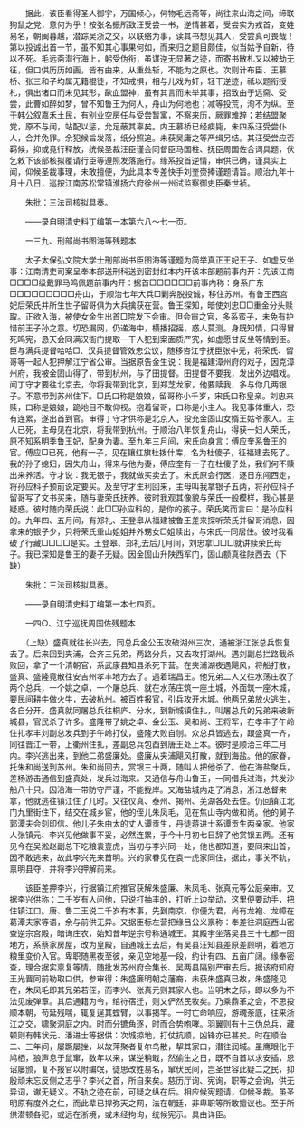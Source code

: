 <!-- { "loadSidebar": true } -->

　　据此，该臣看得圣人御宇，万国倾心，何物毛远斋等，尚往来山海之间，缔联狗鼠之党，意何为乎！按张名振所致汪受尝一书，逆情甚着，受尝实为戎首，变姓易名，朝闽暮越，潜踪吴浙之交，以联络为事，读其书想见其人，受尝真可畏哉！第以投诚出首一节，虽不知其心事果何如，而来归之题目颇佳，似当姑予自新，待以不死。毛远斋潜行海上，躬受伪衔，虽谋逆无显著之迹，而寄书散札又以被劫无征，但口供历历如画，皆有由来，从重处斩，不能为之原也。次则计布臣、王慕桥、张三和子均属无籍棍徒，不知戒惧，相与儿戏为奸，轻干逆迹，祗以题衔授札，俱出诸口而未见其形，歃血盟神，虽有其言而未举其事，招致由于远斋、受尝，此曹如醉如梦，曾不知鲁王为何人，舟山为何地也；减等投荒，洵不为纵。至于韩公叙嘉禾土民，有别业空房任与受尝暂寓，不察来历，厥罪难辞；若结盟聚党，原不与闻，站配以惩，允足蔽其辜矣。内王慕桥已经瘐毙，朱四系汪受尝仆人，合并免罪。余犯候旨发落，纸分照追。未获吴庸之等严缉另结。其汪受尝应否羁候，抑或竟行释放，统候圣裁汪臣谨会同督臣马国柱、抚臣周国佐合词具题，伏乞敕下该部核拟覆请行臣等遵照发落施行。缘系投首逆情，审供已确，谨具实上闻，仰候圣裁事理，未敢擅便，为此具本专差快手刘奎赍捧谨题请旨。顺治九年十月十八日，巡按江南苏松常镇淮扬六府徐州一州试监察御史臣秦世祯。

　　朱批：三法司核拟具奏。

　　——录自明清史料丁编第一本第六八～七一页。

　　一三九、刑部尚书图海等残题本

　　太子太保弘文院大学士刑部尚书臣图海等谨题为简举真正王妃王子、如虚反坐事：江南清吏司案呈奉本部送刑科送到密封红本内开该本部题前事内开：先该江南□□□□级戴罪马鸣佩题前事内开：据首□□□□□□前事内称：身系广东□□□□□□□□□舟山，于顺治七年大兵□剿奔脱投诚，移住苏州。有鲁王西宫妃后荣氏并所生世子留哥俱为大兵擒获在营。鲁王探知，暗使刘忠□□重金分头赎取。正欲入海，被使女金生出首□院发下会审。但会审之官，多系蛮子，未免有护惜前王子孙之意。切恐漏网，仍递海中，横播招摇，惑人莫测。身既知情，只得冒死鸣宪，恳天会同满汉衙门提取一干人犯到案面质严究，如虚愿甘反坐等情到臣。臣与满兵提督哈哈□、汉兵提督管效忠公议，随移咨江宁抚臣张中元，将荣氏、留哥等一起人犯押解江宁省公审。当据原告金生说：我是福建漳州府的戏子，因克漳州府，我被金固山得了，带到杭州，与了田提督。田提督不要我，发出外边唱戏。闻丁守才要往北京去，你将我带到北京，到郑芝龙家，他要赎我，多与你几两银子。不意带到苏州住下。□氏口称是娘娘，留哥称小千岁，宋氏口称皇亲。刘忠来赎，口称是娘娘，跪地目不敢仰视。抱着留哥，口称是小主人。我见事体重大，恐有连累，遂出首到官。审得丁守才供称是北京人，投充金固山女婿王姑爷家人。主人已死，主母见在北京，将我带到杭州。于顺治八年恢复舟山，得获一妇人荣氏，原不知系明季鲁王妃，配身为妻。至九年三月间，宋氏向身言：傅应奎系鲁王的官。傅应□已死，他有一子，见在镶红旗杜拨什库，名为杜傻子，征福建去死了。我的孙子媳妇，因失舟山，得来与他为妻，傅应奎有一子在杜傻子处，我们何不赎出来养活。守才说：我无银子，我就做买卖去了。宋氏原会行医，逐日东闯西走，将孙应科子预前说定要买。及至守才生利回来，主母叫我拿银子五两，将孙应科子留哥写了文书买来，随与妻荣氏抚养。彼时我观其像貌与荣氏一般模样，我心甚是疑惑。彼时随向荣氏说：此□□孙应科的，是你的孩子。荣氏笑而言曰：是孙应科的。九年四、五月间，有郑礼、王登皋从福建被鲁王差来探听荣氏并留哥消息，因拿来的银子少，只将荣氏重山姐姐并外甥女□姐赎出，与宋氏一同居住。彼时我看破了行藏□□□□是实。王登皋、郑礼去后几月间，刘忠拿□□□就讲赎荣氏母子。我已深知是鲁王的妻子无疑。因金固山升陕西军门，固山额真往陕西去（下缺）

　　朱批：三法司核拟具奏。

　　——录自明清史料丁编第一本七四页。

　　一四○、江宁巡抚周国佐残题本

　　（上缺）盛真就往长兴去，同总兵金公玉攻破湖州三次，通被浙江张总兵恢复去了。后来回到夹浦，会齐三兄弟，两路分兵，又去攻打湖州。遇刘副总拦路截杀败回，拿了一个清朝官，系武康县知县杀死下营。在夹浦湖夜遇飓风，将船打散，盛真、盛隆竟散往安吉州孝丰地方去了。遇着瑞昌王。他兄弟二人又往水荡庄收了两个总兵，一个姚之卓，一个屠总兵、就在水荡庄筑一座土城，外面筑一座木城，要民间耕牛做火牛，去破杭州。被百姓报官，引兵攻开木城。他两兄弟放火逃生，各自分开。盛真就同屠总兵往桐庐、分水，到新城镇住扎，叫屠总兵的兄弟来破新城县，官民杀了许多。盛隆带了姚之卓、金公玉、吴和尚、王将军，在孝丰子午岭住扎孝丰刘副总发兵到子午岭打仗，盛隆大败自刎。众总兵皆逃去，跟盛真一齐，同往晋江一带，上衢州住扎，差副总兵包酉到唐王处上本。彼时是顺治三年二月内。李兴逃出来，到他二弟盛廉处。盛廉从夹浦飓风打散，就到海盐。他的家眷，托朱和尚送到苏州。朱和尚回去，赏银三十两，随叫人把他杀了。他在海盐聚兵，差杨游击通信到盛真处，发兵过海来。又通信与舟山鲁王，一同借兵过海，共发沙船八十只。因沿海一带防守严谨，不能拢岸。又海盐城内走了消息，浙江总督来拿，他就逃往镇江住了几时。又往仪真、泰州、揭州、芜湖各处去住。仍回镇江北门九里街住下，结交在城乡宦，他的侄儿朱凤毛，见在焦山寺内做和尚。他的舅子郭潭夫会刻印信。他儿子朱由太的丈人谭贡生，丹徒蒋进士系谭贡生两亲家。他家人张镇元、李兴见他做事不妥，必然连累，于今十月初七日辞了他赏银五两。还有见今在吴淞赵副总下吃粮袁壹虎，当初与李兴同一处，他也都知道，要同来出首，因不敢逃来，故此李兴先来首明。兴的家眷见在袁一虎家同住，据此，事关不轨，禀明县夺，并将李兴押解前来。

　　该臣差押李兴，行据镇江府推官获解朱盛廉、朱凤毛、张真元等公庭亲审。又据李兴供称：二千岁有人问他，只说打抽丰的，打听上边举动，这里便要动手，把住镇江口。唐、鲁二王说二千岁有本事，先到南京，你便为君，尚有龙袍、龙幛在葛潭夫家等语，余与前供无异。又据臣标左营把缘吕公义禀称：奉差往洞庭西山密查逆宗宫殿，暗询庄农，始知昔年逆宗号称通城王。其殿宇坐落吴县三十七都一图地方，系蔡家房屋，改为皇殿，自通城王去后，有吴县汪知县差原差顾明，着地方粮里变价入官。卑职随黑夜至彼，亲见空地基一段，约计有四、五亩广阔。缘奉密查，理合据实禀复等情。随批发苏州府会集长、吴两县隔别严审去后。据该府知府王光晋同前勒取口供，参审得：朱盛廉明朝之藩裔，未获朱盛真已故，朱盛隆见在，朱凤毛即其兄弟若侄，而李兴、张真元则其家人也。当明末之际，即以多为不法见废弹章。其后通籍为令，绾符宿迁，则又俨然民牧矣。乃乘鼎革之会，不思投顺本朝，苟延残喘，辄复逞其螳臂，以事揭竿。一时亡命响应，游魂荼底，往来浙江之交，啸聚洞庭之内。时而分镳角逐，时而合势咆哮。羽翼则有十三伪总兵，藏顿则有韩状元、潘进士等据供：次城掠地，打仗抗顺，凶锋亦已甚矣。时在顺治二、三年间，屡蹶屡挫，以故萍聚者复尔鸟散，挈其家口，潜往润城。虽鹰眼化于鸠栖，狼声息于鼠窜，数年以来，谋逆稍戢，然偷生之日，既不自首以求安插，恩诏屡颁，复不报官以附编氓，徒思改姓易名，窜伏民间，岂圣世容此疑二之民，抑殷顽未忘反侧之志乎？李兴之首，所自来矣。慈历厅询、宪询，职等之会询，供无异词，谳无疑义。不轨之迹在前，可疑之纵在后。相应候宪题请，仰候圣裁。虽圣明原有度外之仁，而此辈已捍弥天之网，法在朝廷，非卑职等所敢擅议也。至于所供潜顿各犯，或远在浙境，或未经拘询，统候宪示。具由详臣。

